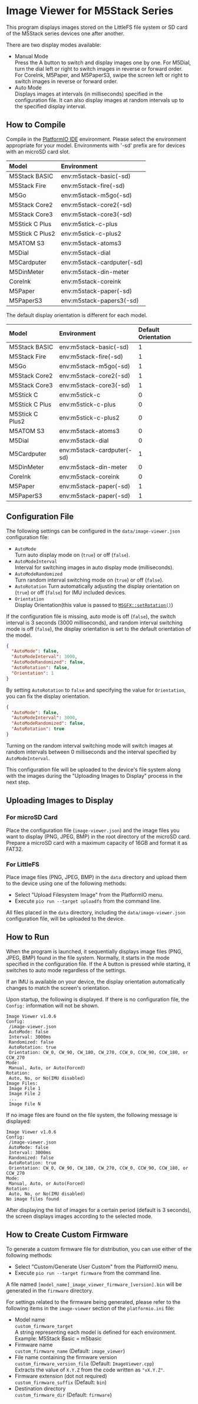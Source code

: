 # Image Viewer for M5Stack Series

This program displays images stored on the LittleFS file system or SD card of the M5Stack series devices one after another.

There are two display modes available:

* Manual Mode  
  Press the A button to switch and display images one by one.
  For M5Dial, turn the dial left or right to switch images in reverse or forward order.
  For CoreInk, M5Paper, and M5PaperS3, swipe the screen left or right to switch images in reverse or forward order.
* Auto Mode  
  Displays images at intervals (in milliseconds) specified in the configuration file. It can also display images at random intervals up to the specified display interval.

## How to Compile

Compile in the [PlatformIO IDE](https://platformio.org/platformio-ide) environment. Please select the environment appropriate for your model. Environments with '-sd' prefix are for devices with an microSD card slot.

| Model            | Environment                 |
| :--------------- | :-------------------------- |
| M5Stack BASIC    | env:m5stack-basic(-sd)      |
| M5Stack Fire     | env:m5stack-fire(-sd)       |
| M5Go             | env:m5stack-m5go(-sd)       |
| M5Stack Core2    | env:m5stack-core2(-sd)      |
| M5Stack Core3    | env:m5stack-core3(-sd)      |
| M5Stick C Plus   | env:m5stick-c-plus          |
| M5Stick C Plus2  | env:m5stick-c-plus2         |
| M5ATOM S3        | env:m5stack-atoms3          |
| M5Dial           | env:m5stack-dial            |
| M5Cardputer      | env:m5stack-cardputer(-sd)  |
| M5DinMeter       | env:m5stack-din-meter       |
| CoreInk          | env:m5stack-coreink         |
| M5Paper          | env:m5stack-paper(-sd)      |
| M5PaperS3        | env:m5stack-papers3(-sd)      |


The default display orientation is different for each model.

| Model            | Environment                | Default Orientation |
| :--------------- | :------------------------- | :------------------ |
| M5Stack BASIC    | env:m5stack-basic(-sd)     | 1                   |
| M5Stack Fire     | env:m5stack-fire(-sd)      | 1                   |
| M5Go             | env:m5stack-m5go(-sd)      | 1                   |
| M5Stack Core2    | env:m5stack-core2(-sd)     | 1                   |
| M5Stack Core3    | env:m5stack-core3(-sd)     | 1                   |
| M5Stick C        | env:m5stick-c              | 0                   |
| M5Stick C Plus   | env:m5stick-c-plus         | 0                   |
| M5Stick C Plus2  | env:m5stick-c-plus2        | 0                   |
| M5ATOM S3        | env:m5stack-atoms3         | 0                   |
| M5Dial           | env:m5stack-dial           | 0                   |
| M5Cardputer      | env:m5stack-cardputer(-sd) | 1                   |
| M5DinMeter       | env:m5stack-din-meter      | 0                   |
| CoreInk          | env:m5stack-coreink        | 0                   |
| M5Paper          | env:m5stack-paper(-sd)     | 1                   |
| M5PaperS3        | env:m5stack-paper(-sd)     | 1                   |

## Configuration File

The following settings can be configured in the `data/image-viewer.json` configuration file:

* `AutoMode`  
  Turn auto display mode on (`true`) or off (`false`).
* `AutoModeInterval`  
  Interval for switching images in auto display mode (milliseconds).
* `AutoModeRandomized`  
  Turn random interval switching mode on (`true`) or off (`false`).
* `AutoRotation`
  Turn automatically adjusting the display orientation on (`true`) or off (`false`) for IMU included devices.
* `Orientation`  
   Display Orientation(this value is passed to [`M5GFX::setRotation()`](https://docs.m5stack.com/ja/arduino/m5gfx/m5gfx_functions#setrotation))

If the configuration file is missing, auto mode is off (`false`), the switch interval is 3 seconds (3000 milliseconds), and random interval switching mode is off (`false`), the display orientation is set to the default orientation of the model.

```json
{
  "AutoMode": false,
  "AutoModeInterval": 3000,
  "AutoModeRandomized": false,
  "AutoRotation": false,
  "Orientation": 1
}
```

By setting `AutoRotation` to `false` and specifying the value for `Orientation`, you can fix the display orientation.

```json
{
  "AutoMode": false,
  "AutoModeInterval": 3000,
  "AutoModeRandomized": false,
  "AutoRotation": true
}
```

Turning on the random interval switching mode will switch images at random intervals between 0 milliseconds and the interval specified by `AutoModeInterval`.

This configuration file will be uploaded to the device's file system along with the images during the "Uploading Images to Display" process in the next step.

## Uploading Images to Display

### For microSD Card

Place the configuration file (`image-viewer.json`) and the image files you want to display (PNG, JPEG, BMP) in the root directory of the microSD card. Prepare a microSD card with a maximum capacity of 16GB and format it as FAT32.

### For LittleFS

Place image files (PNG, JPEG, BMP) in the `data` directory and upload them to the device using one of the following methods:

* Select "Upload Filesystem Image" from the PlatformIO menu.  
* Execute `pio run --target uploadfs` from the command line.

All files placed in the `data` directory, including the `data/image-viewer.json` configuration file, will be uploaded to the device.

## How to Run

When the program is launched, it sequentially displays image files (PNG, JPEG, BMP) found in the file system. Normally, it starts in the mode specified in the configuration file. If the A button is pressed while starting, it switches to auto mode regardless of the settings.

If an IMU is available on your device, the display orientation automatically changes to match the screen's orientation.

Upon startup, the following is displayed. If there is no configuration file, the `Config:` information will not be shown.

```text
Image Viewer v1.0.6
Config:
 /image-viewer.json
 AutoMode: false
 Interval: 3000ms
 Randomized: false
 AutoRotation: true
 Orientation: CW_0, CW_90, CW_180, CW_270, CCW_0, CCW_90, CCW_180, or CCW_270
Mode:
 Manual, Auto, or Auto(Forced)
Rotation:
 Auto, No, or No(IMU disabled)
Image Files:
 Image File 1
 Image File 2
 ...
 Image File N
```

If no image files are found on the file system, the following message is displayed:

```text
Image Viewer v1.0.6
Config:
 /image-viewer.json
 AutoMode: false
 Interval: 3000ms
 Randomized: false
 AutoRotation: true
 Orientation: CW_0, CW_90, CW_180, CW_270, CCW_0, CCW_90, CCW_180, or CCW_270
Mode:
 Manual, Auto, or Auto(Forced)
Rotation:
 Auto, No, or No(IMU disabled)
No image files found
```

After displaying the list of images for a certain period (default is 3 seconds), the screen displays images according to the selected mode.

## How to Create Custom Firmware

To generate a custom firmware file for distribution, you can use either of the following methods:

* Select "Custom/Generate User Custom" from the PlatformIO menu.
* Execute `pio run --target firmware` from the command line.

A file named `[model_name]_image_viewer_firmware_[version].bin` will be generated in the `firmware` directory.

For settings related to the firmware being generated, please refer to the following items in the `image-viewer` section of the `platformio.ini` file:

* Model name  
  `custom_firmware_target`  
  A string representing each model is defined for each environment.  
  Example: M5Stack Basic = m5basic
* Firmware name  
  `custom_firmware_name` (Default: `image_viewer`)
* File name containing the firmware version  
  `custom_firmware_version_file` (Default: `ImageViewer.cpp`)  
  Extracts the value of `X.Y.Z` from the code written as `"vX.Y.Z"`.
* Firmware extension (dot not required)  
  `custom_firmware_suffix` (Default: `bin`)
* Destination directory  
  `custom_firmware_dir` (Default: `firmware`)
